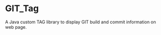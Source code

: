 GIT_Tag
=======

A Java custom TAG library to display GIT build and commit information on web page.
